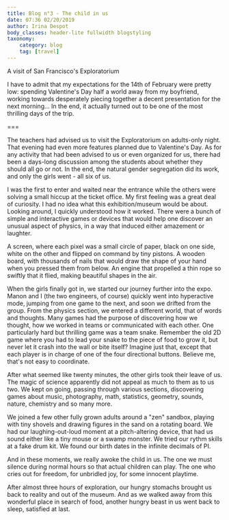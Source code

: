 ```yaml
---
title: Blog n°3 - The child in us
date: 07:36 02/20/2019
author: Irina Despot
body_classes: header-lite fullwidth blogstyling
taxonomy:
    category: blog
    tag: [travel]
---
```


A visit of San Francisco's Exploratorium
 
I have to admit that my expectations for the 14th of February were pretty low: spending Valentine's Day half a world away from my boyfriend, working towards desperately piecing together a decent presentation for the next morning... In the end, it actually turned out to be one of the most thrilling days of the trip.

===
 
The teachers had advised us to visit the Exploratorium on adults-only night. That evening had even more features planned due to Valentine's Day. As for any activity that had been advised to us or even organized for us, there had been a days-long discussion among the students about whether they should all go or not. In the end, the natural gender segregation did its work, and only the girls went - all six of us.
 
I was the first to enter and waited near the entrance while the others were solving a small hiccup at the ticket office. My first feeling was a great deal of curiosity. I had no idea what this exhibition/museum would be about. Looking around, I quickly understood how it worked. There were a bunch of simple and interactive games or devices that would help one discover an unusual aspect of physics, in a way that induced either amazement or laughter.
 
A screen, where each pixel was a small circle of paper, black on one side, white on the other and flipped on command by tiny pistons. A wooden board, with thousands of nails that would draw the shape of your hand when you pressed them from below. An engine that propelled a thin rope so swiftly that it flied, making beautiful shapes in the air.
 
When the girls finally got in, we started our journey further into the expo. Manon and I (the two engineers, of course) quickly went into hyperactive mode, jumping from one game to the next, and soon we drifted from the group. From the physics section, we entered a different world, that of words and thoughts. Many games had the purpose of discovering how we thought, how we worked in teams or communicated with each other. One particularly hard but thrilling game was a team snake. Remember the old 2D game where you had to lead your snake to the piece of food to grow it, but never let it crash into the wall or bite itself? Imagine just that, except that each player is in charge of one of the four directional buttons. Believe me, that's not easy to coordinate.
 
After what seemed like twenty minutes, the other girls took their leave of us. The magic of science apparently did not appeal as much to them as to us two. We kept on going, passing through various sections, discovering games about music, photography, math, statistics, geometry, sounds, nature, chemistry and so many more.
 
We joined a few other fully grown adults around a "zen" sandbox, playing with tiny shovels and drawing figures in the sand on a rotating board. We had our laughing-out-loud moment at a pitch-altering device, that had us sound either like a tiny mouse or a swamp monster. We tried our rythm skills at a fake drum kit. We found our birth dates in the infinite decimals of PI.
 
And in these moments, we really awoke the child in us. The one we must silence during normal hours so that actual children can play. The one who cries out for freedom, for unbridled joy, for some innocent playtime.
 
After almost three hours of exploration, our hungry stomachs brought us back to reality and out of the museum. And as we walked away from this wonderful place in search of food, another hungry beast in us went back to sleep, satisfied at last.

